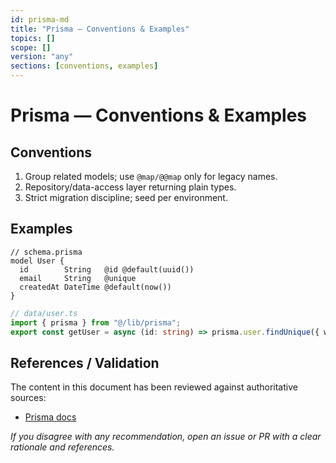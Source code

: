 ```yaml
---
id: prisma-md
title: "Prisma — Conventions & Examples"
topics: []
scope: []
version: "any"
sections: [conventions, examples]
---
```

# Prisma — Conventions & Examples

## Conventions
1. Group related models; use `@map/@@map` only for legacy names.
2. Repository/data-access layer returning plain types.
3. Strict migration discipline; seed per environment.

## Examples
```prisma
// schema.prisma
model User {
  id        String   @id @default(uuid())
  email     String   @unique
  createdAt DateTime @default(now())
}
```

```ts
// data/user.ts
import { prisma } from "@/lib/prisma";
export const getUser = async (id: string) => prisma.user.findUnique({ where: { id } });
```

## References / Validation

The content in this document has been reviewed against authoritative sources:
- [Prisma docs](https://www.prisma.io/docs)

_If you disagree with any recommendation, open an issue or PR with a clear rationale and references._

